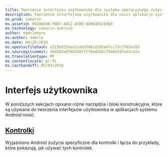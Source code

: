```yaml
---
title: Tworzenie interfejsu użytkownika dla systemu operacyjnego zużycia z Xamarin.Androi
description: Tworzenie interfejsów użytkownika dla nosić aplikacje systemu operacyjnego
ms.prod: xamarin
ms.assetid: 092A6E08-FB07-4AC2-A5BD-8A9D4E6268D8
ms.technology: xamarin-android
author: mgmclemore
ms.author: mamcle
ms.date: 04/25/2018
ms.openlocfilehash: e315bd23aad1cde55081d165a6fcc73cf765ec83
ms.sourcegitcommit: 4b0582a0f06598f3ff8ad5b817946459fed3c42a
ms.translationtype: MT
ms.contentlocale: pl-PL
ms.lasthandoff: 05/03/2018
---
```

# <a name="user-interface"></a>Interfejs użytkownika

W poniższych sekcjach opisano różne narzędzia i bloki konstrukcyjne, które są używane do tworzenia interfejsów użytkownika w aplikacjach systemu Android nosić.
 
##  <a name="controlsandroidwearuser-interfacecontrolsindexmd"></a>[Kontrolki](~/android/wear/user-interface/controls/index.md)

Wyjaśniono Android zużycia specyficzne dla kontrolki i łącza do przykłady, które pokazują, jak używać tych kontrolek.
